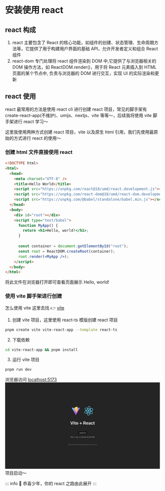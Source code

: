 # 安装使用 react

## react 构成

1. react 主要包含了 React 的核心功能，如组件的创建、状态管理、生命周期方法等，它提供了用于构建用户界面的基础 API，允许开发者定义和组合 React 组件
2. react-dom 专门处理将 react 组件渲染到 DOM 中,它提供了与浏览器相关的 DOM 操作方法，如 ReactDOM.render()，用于将 React 元素插入到 HTML 页面的某个节点中, 负责与浏览器的 DOM 进行交互，实现 UI 的实际渲染和更新

## react 使用

react 最常用的方法是使用 react cli 进行创建 react 项目，常见的脚手架有 create-react-app(不维护)、umijs、nextjs、vite 等等～，后续我将使用 vite 脚手架进行 react 学习～

这里我使用两种方式创建 react 项目，vite 以及原生 html 引用，我们先使用最原始的方式进行 react 的使用～

### 创建 html 文件直接使用 react

```html
<!DOCTYPE html>
<html>
  <head>
    <meta charset="UTF-8" />
    <title>Hello World</title>
    <script src="https://unpkg.com/react@18/umd/react.development.js"></script>
    <script src="https://unpkg.com/react-dom@18/umd/react-dom.development.js"></script>
    <script src="https://unpkg.com/@babel/standalone/babel.min.js"></script>
  </head>
  <body>
    <div id="root"></div>
    <script type="text/babel">
      function MyApp() {
        return <h1>Hello, world!</h1>;
      }

      const container = document.getElementById("root");
      const root = ReactDOM.createRoot(container);
      root.render(<MyApp />);
    </script>
  </body>
</html>
```

将此文件在浏览器打开即可查看页面展示 Hello, world!

### 使用 vite 脚手架进行创建

怎么使用 vite 这里去找 👉 [vite](https://vitejs.cn/vite3-cn/guide/#scaffolding-your-first-vite-project)

1. 创建 vite 项目，这里使用 react-ts 模版创建 react 项目

```bash
pnpm create vite vite-react-app --template react-ts
```

2. 下载依赖

```bash
cd vite-react-app && pnpm install
```

3. 运行 vite 项目

```bash
pnpm run dev
```

浏览器访问 [localhost:5173](localhost:5173)
![alt text](images/init-vite.png)
项目启动～

::: info
🎉 恭喜少年，你的 react 之路由此展开
:::
